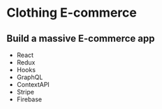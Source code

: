 # Clothing E-commerce
## Build a massive E-commerce app
- React
- Redux
- Hooks
- GraphQL
- ContextAPI
- Stripe
- Firebase
